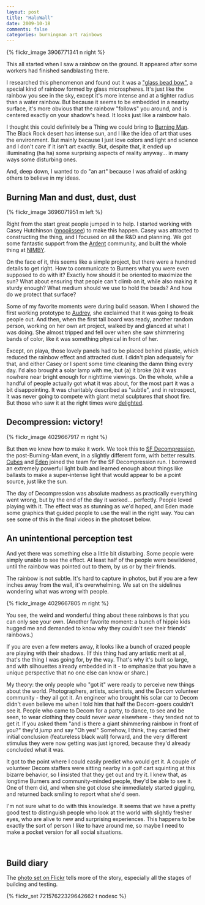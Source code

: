 ```yaml
---
layout: post
title: "HaloWall"
date: 2009-10-18
comments: false
categories: burningman art rainbows
---
```

{% flickr_image 3906771341 n right %}

This all started when I saw a rainbow on the ground. It appeared after some workers
had finished sandblasting there.
 
I researched this phenomenon and found out it was a ["glass bead bow"](http://space.mit.edu/~lewin/apod/), a special kind of rainbow
formed by glass microspheres. It's just like the rainbow you see in the sky, except it's more intense and at a tighter
radius than a water rainbow. But because it seems to be embedded in a nearby surface, it's more obvious that the rainbow 
"follows" you around, and is centered exactly on your shadow's head. It looks just like a rainbow halo.

I thought this could definitely be a Thing we could bring to [Burning Man](http://burningman.org/). The Black Rock desert has intense sun, and I like the idea of 
art that uses the environment. But mainly because I just love colors and light and science and I don't care if it
isn't art exactly. But, despite that, it ended up illuminating (ha ha) some surprising aspects of reality anyway... in many ways some disturbing ones.

<!-- more -->

And, deep down, I wanted to do "an art" because I was afraid of asking others to believe in my ideas.

## Burning Man and dust, dust, dust

{% flickr_image 3696071951 m left %}

Right from the start great people jumped in to help. I started working with Casey Hutchinson
([nnooiissee](http://twitter.com/nnooiissee/)) to
make this happen. Casey was attracted to constructing the thing, and I focused on all the R&amp;D and planning. 
We got some fantastic support from the [Ardent](http://ardentheavyindustries.com/) community, 
and built the whole thing at [NIMBY](http://nimbyspace.org/).

On the face of it, this seems like a simple project, but there were a hundred details to get right. How to communicate to Burners
what you were even supposed to do with it? Exactly how should it be oriented to maximize the sun? What about ensuring that
people can't climb on it, while also making it sturdy enough? What medium should we use to hold the beads? And how do we protect
that surface?

Some of my favorite moments were during build season. When I showed the first working prototype to [Audrey](http://audreypenven.net/), she exclaimed that
it was going to freak people out. And then, when the first tall board was ready, another random person, working on 
her own art project, walked by and glanced at what I was doing. She almost tripped and fell over when she saw shimmering bands of color, like it was something 
physical in front of her.

Except, on playa, those lovely panels had to be placed behind plastic, which reduced the rainbow effect and attracted dust. 
I didn't plan adequately for that, and either Casey or I spent some time cleaning the damn thing every day. I'd also brought a solar lamp with me, but (a) it broke 
(b) it was nowhere near bright enough for nighttime viewings. On the whole, while a handful of people actually got what it was about, for the most
part it was a bit disappointing. It was charitably described as "subtle", and in retrospect, it was never going to compete with giant metal sculptures
that shoot fire. But those who saw it at the right times were
[delighted](http://www.flickr.com/photos/brevity/3907233296/in/set-72157622329642662/).

## Decompression: victory!

{% flickr_image 4029667917 m right %}

But then we knew how to make it work. We took this to [SF Decompression](http://www.burningman.com/blackrockcity_yearround/special_events/decompression/decom2009.html), the post-Burning-Man event,
in a slightly different form, with better results.
[Cubes](http://twitter.com/cubesebuc/) and
[Eden](http://www.theroadtothegoodlife.com/) joined the team for
the SF Decompression run. I borrowed an extremely powerful light bulb and learned enough about things like ballasts to make a super-intense light that would appear to be a
point source, just like the sun.

The day of Decompression was absolute madness as practically everything went wrong, but by the end of the day it worked... perfectly. People loved playing with it. The effect was as stunning as we'd hoped, and Eden made some graphics that guided people to use the wall in the 
right way. You can see some of this in the final videos in the photoset below.

## An unintentional perception test

And yet there was something else a little bit disturbing. Some people were simply unable to see the effect. At least half of the people were bewildered, until the rainbow was pointed out to
them, by us or by their friends.

The rainbow is not subtle. It's hard to capture in photos, but if you are a few inches away from the wall, it's overwhelming. We sat
on the sidelines wondering what was *wrong* with people.

{% flickr_image 4029667805 m right %}

You see, the weird and wonderful thing about these rainbows is that you can
only see your own. (Another favorite moment: a bunch of hippie kids hugged me and demanded to know why they couldn't see
their friends' rainbows.)

If you are even a few meters away, it looks like a bunch of crazed people are playing with their shadows. (If this thing had any artistic merit at all, that's 
the thing I was going for, by the way. That's why it's built so large, and with silhouettes already embedded in it - to emphasize that you have a unique perspective that no one
else can know or share.)

My theory: the only people who "got it" were ready to perceive new things about the world. Photographers, artists, scientists, and the
Decom volunteer community - they all got it. An engineer who brought his solar car to Decom didn't even believe me when I told him that half the Decom-goers couldn't see it. People
who came to Decom for a party, to dance, to see and be seen, to wear clothing they could never wear elsewhere - they tended not to get it. If you asked them "and is there a giant 
shimmering rainbow in front of you?" they'd *jump* and say "Oh yes!" Somehow, I think, they carried their initial conclusion (featureless black wall) forward, and the very different stimulus they were now getting was just ignored, because they'd already concluded what it was.

It got to the point where I could easily predict who would get it. A couple of volunteer Decom staffers were sitting nearby in a golf cart squinting at this bizarre behavior,
so I insisted that they get out and try it. I knew that, as longtime Burners and community-minded people, they'd be able to see it. One of them did, and 
when she got close she immediately started giggling, and returned back smiling to report what she'd seen.

I'm not sure what to do with this knowledge. It seems that we have a pretty good test to distinguish people who look at the world with slightly fresher eyes, who are alive to 
new and surprising experiences. This happens to be exactly the sort of person I like to have around me, so maybe I need to make a pocket version for all social situations.

<p><br/></p>

## Build diary

The [photo set on Flickr](http://www.flickr.com/photos/brevity/sets/72157622329642662/) tells more of 
the story, especially all the stages of building and testing. 

{% flickr_set 72157622329642662 t nodesc %}
